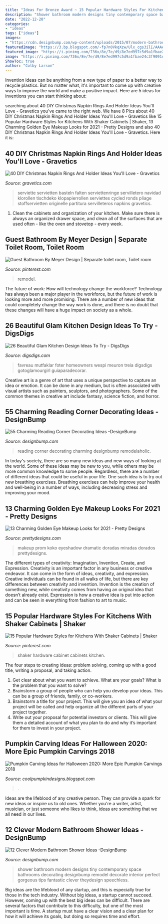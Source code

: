 ```yaml
---
title: "Ideas For Bronze Award ~ 15 Popular Hardware Styles For Kitchens With Shaker Cabinets"
description: "Shower bathroom modern designs tiny contemporary space bathrooms decorating designbump remodel decorate interior perfect gorgeous tips fantastic clever theydesign speechless"
date: "2022-12-20"
categories:
- "ideas"
tags: ["ideas"]
images:
- "https://cdn.designbump.com/wp-content/uploads/2015/07/modern-bathroom-shower-design-ideas-2015-modern-bathroom-2015.jpg"
featuredImage: "https://3.bp.blogspot.com/-fp7n0VkqXzw/Ulx_cgs3ilI/AAAAAAAAIsY/sascJitkcmg/s640/2bfe9b37b457d20699e384ac543388b0.jpg"
featured_image: "https://i.pinimg.com/736x/8e/7e/d9/8e7ed997c5d9a1fbae24c3f9091dba0f.jpg"
image: "https://i.pinimg.com/736x/8e/7e/d9/8e7ed997c5d9a1fbae24c3f9091dba0f.jpg"
ShowToc: true
author: "Colby Larson"
---
```



Invention ideas can be anything from a new type of paper to a better way to recycle plastics. But no matter what, it's important to come up with creative ways to improve the world and make a positive impact. Here are 5 ideas for inventions you can start thinking about: 

	

		
searching about 40 DIY Christmas Napkin Rings And Holder Ideas You&#039;ll Love - Gravetics you've came to the right web. We have 8 Pics about 40 DIY Christmas Napkin Rings And Holder Ideas You&#039;ll Love - Gravetics like 15 Popular Hardware Styles for Kitchens With Shaker Cabinets | Shaker, 13 Charming Golden Eye Makeup Looks for 2021 - Pretty Designs and also 40 DIY Christmas Napkin Rings And Holder Ideas You&#039;ll Love - Gravetics. Here it is:
		
    
## 40 DIY Christmas Napkin Rings And Holder Ideas You&#039;ll Love - Gravetics

<img loading=lazy src="https://www.gravetics.com/wp-content/uploads/2016/11/Christmas-Napkin-Rings26.jpg" onerror="this.onerror=null;this.src='https://tse3.mm.bing.net/th?id=OIP.rdR3mDLJcP-WpygSW2KyIgHaLJ&amp;pid=15.1';" alt="40 DIY Christmas Napkin Rings And Holder Ideas You&#039;ll Love - Gravetics">

_Source: gravetics.com_

>serviette servietten basteln falten serviettenringe servilletero navidad klorollen tischdeko klopapierrollen serviettes cycled ronds pliage stoffservietten originelle partitura servilleteros napkins gravetics. 

	

1. Clean the cabinets and organization of your kitchen. Make sure there is always an organized drawer space, and clean all of the surfaces that are used often - like the oven and stovetop - every week.

    
## Guest Bathroom By Meyer Design | Separate Toilet Room, Toilet Room

<img loading=lazy src="https://i.pinimg.com/736x/4e/8d/f2/4e8df2b2f07e814b18ff0108db6f4331.jpg" onerror="this.onerror=null;this.src='https://tse3.mm.bing.net/th?id=OIP.DPCkjSGRA6ATqK517_KheAHaJ4&amp;pid=15.1';" alt="Guest Bathroom By Meyer Design | Separate toilet room, Toilet room">

_Source: pinterest.com_

>remodel. 

	

The future of work: How will technology change the workforce?
Technology has always been a major player in the workforce, but the future of work is looking more and more promising. There are a number of new ideas that could completely change the way work is done, and there is no doubt that these changes will have a huge impact on society as a whole.

    
## 26 Beautiful Glam Kitchen Design Ideas To Try - DigsDigs

<img loading=lazy src="https://www.digsdigs.com/photos/beautiful-glam-kitchen-design-ideas-to-try-16-554x1209.jpg" onerror="this.onerror=null;this.src='https://tse4.mm.bing.net/th?id=OIP.RcPuKLYjMygX9Nuli4sRFAHaQK&amp;pid=15.1';" alt="26 Beautiful Glam Kitchen Design Ideas To Try - DigsDigs">

_Source: digsdigs.com_

>favreau mutfaklar foter homeowners wespi meuron treia digsdigs gotoglamourgirl guiaparadecorar. 

	

Creative art is a genre of art that uses a unique perspective to capture an idea or emotion. It can be done in any medium, but is often associated with visual artists such as painters, sculptors, and photographers. Some of the common themes in creative art include fantasy, science fiction, and horror.

    
## 55 Charming Reading Corner Decorating Ideas -DesignBump

<img loading=lazy src="https://cdn.designbump.com/wp-content/uploads/2015/11/reading-corner-nook48.jpg" onerror="this.onerror=null;this.src='https://tse3.mm.bing.net/th?id=OIP.zPUTDC_ut0M6hVemG0SAhQHaLH&amp;pid=15.1';" alt="55 Charming Reading Corner Decorating Ideas -DesignBump">

_Source: designbump.com_

>reading corner decorating charming designbump remodelaholic. 

	

In today's society, there are so many new ideas and new ways of looking at the world. Some of these ideas may be new to you, while others may be more common knowledge to some people. Regardless, there are a number of different ideas that could be useful in your life. One such idea is to try out new breathing exercises. Breathing exercises can help improve your health and well-being in a number of ways, including decreasing stress and improving your mood.

    
## 13 Charming Golden Eye Makeup Looks For 2021 - Pretty Designs

<img loading=lazy src="http://www.prettydesigns.com/wp-content/uploads/2014/07/Golden-Eye-Makeup-Look-4.jpg" onerror="this.onerror=null;this.src='https://tse1.mm.bing.net/th?id=OIP.OqHvZeMpSdtXsTsn8-qNjwHaJ4&amp;pid=15.1';" alt="13 Charming Golden Eye Makeup Looks for 2021 - Pretty Designs">

_Source: prettydesigns.com_

>makeup prom koko eyeshadow dramatic doradas miradas dorados prettydesigns. 

	

The different types of creativity: Imagination, Invention, Create, and Expression.
Creativity is an important factor in any business or creative endeavor. It can come in the form of ideas, creativity, and expression. Creative individuals can be found in all walks of life, but there are key differences between creativity and invention. Invention is the creation of something new, while creativity comes from having an original idea that doesn’t already exist. Expression is how a creative idea is put into action and can be seen in everything from fashion to art to music.

    
## 15 Popular Hardware Styles For Kitchens With Shaker Cabinets | Shaker

<img loading=lazy src="https://i.pinimg.com/736x/8e/7e/d9/8e7ed997c5d9a1fbae24c3f9091dba0f.jpg" onerror="this.onerror=null;this.src='https://tse4.mm.bing.net/th?id=OIP.AEgbjYR9uo_ew1wWILv7HAHaKl&amp;pid=15.1';" alt="15 Popular Hardware Styles for Kitchens With Shaker Cabinets | Shaker">

_Source: pinterest.com_

>shaker hardware cabinet cabinets kitchen. 

	

The four steps to creating ideas: problem solving, coming up with a good title, writing a proposal, and taking action.
1. Get clear about what you want to achieve. What are your goals? What is the problem that you want to solve? 
2. Brainstorm a group of people who can help you develop your ideas. This can be a group of friends, family, or co-workers. 
3. Brainstorm a title for your project. This will give you an idea of what your project will be called and help organize all the different parts of your project together. 
4. Write out your proposal for potential investors or clients. This will give them a detailed account of what you plan to do and why it’s important for them to invest in your project.

    
## Pumpkin Carving Ideas For Halloween 2020: More Epic Pumpkin Carvings 2018

<img loading=lazy src="https://3.bp.blogspot.com/-fp7n0VkqXzw/Ulx_cgs3ilI/AAAAAAAAIsY/sascJitkcmg/s640/2bfe9b37b457d20699e384ac543388b0.jpg" onerror="this.onerror=null;this.src='https://tse4.mm.bing.net/th?id=OIP.k_TTddgulpTZeK7t4IE9SwAAAA&amp;pid=15.1';" alt="Pumpkin Carving Ideas for Halloween 2020: More Epic Pumpkin Carvings 2018">

_Source: coolpumpkindesigns.blogspot.com_

>. 

	

Ideas are the lifeblood of any creative person. They can provide a spark for new ideas or inspire us to old ones. Whether you're a writer, artist, musician, or just someone who likes to think, ideas are something that we all need in our lives.

    
## 12 Clever Modern Bathroom Shower Ideas -DesignBump

<img loading=lazy src="https://cdn.designbump.com/wp-content/uploads/2015/07/modern-bathroom-shower-design-ideas-2015-modern-bathroom-2015.jpg" onerror="this.onerror=null;this.src='https://tse1.mm.bing.net/th?id=OIP.9y_0GdH6SL4nT6q8Wa9VNgHaJ3&amp;pid=15.1';" alt="12 Clever Modern Bathroom Shower Ideas -DesignBump">

_Source: designbump.com_

>shower bathroom modern designs tiny contemporary space bathrooms decorating designbump remodel decorate interior perfect gorgeous tips fantastic clever theydesign speechless. 

	

Big ideas are the lifeblood of any startup, and this is especially true for those in the tech industry. Without big ideas, a startup cannot succeed. However, coming up with the best big ideas can be difficult. There are several factors that contribute to this difficulty, but one of the most important is time. A startup must have a clear vision and a clear plan for how it will achieve its goals, but doing so requires time and effort.

